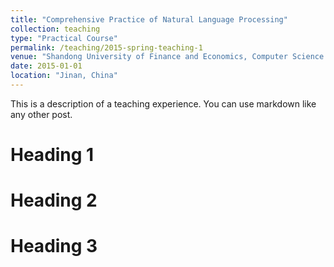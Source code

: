 ```yaml
---
title: "Comprehensive Practice of Natural Language Processing"
collection: teaching
type: "Practical Course"
permalink: /teaching/2015-spring-teaching-1
venue: "Shandong University of Finance and Economics, Computer Science and Artificial Intelligence"
date: 2015-01-01
location: "Jinan, China"
---
```


This is a description of a teaching experience. You can use markdown like any other post.

Heading 1
======

Heading 2
======

Heading 3
======

